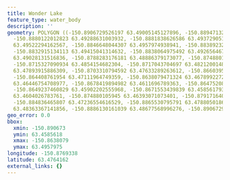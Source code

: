 ```yaml
---
title: Wonder Lake
feature_type: water_body
description: ''
geometry: POLYGON ((-150.8906729526197 63.49005145127896, -150.8894713229854 63.49223508358357,
  -150.8880122012823 63.49288631003932, -150.8881838626586 63.49372905165739, -150.8864672488865
  63.49522294162567, -150.8846648044307 63.4957974938941, -150.8838923282328 63.49575919076873,
  -150.8832915134113 63.49415041314632, -150.8838064975492 63.49265646710216, -150.8822615451534
  63.49028131516836, -150.8788283176181 63.48886379173077, -150.874880105945 63.48782933836211,
  -150.8715327090934 63.4854154682304, -150.8717043704697 63.48212001483985, -150.8719618625387
  63.47893915886309, -150.8703310794592 63.47633289263612, -150.8660395450334 63.47276805567493,
  -150.864408761954 63.47111964749359, -150.8638079471324 63.46789922720302, -150.8642371005776
  63.46446754708977, -150.8678419894982 63.4611696789363, -150.8647520847066 63.4607861812258,
  -150.8649237460829 63.45902202555968, -150.8671553439839 63.45856179315177, -150.8736784763108
  63.4604026783761, -150.874880105945 63.46393071073401, -150.8791716403707 63.46684484416107,
  -150.884836465807 63.47236554616529, -150.8865530795791 63.47880501860588, -150.8868964023318
  63.48363367141856, -150.8886130161039 63.48677568996276, -150.8906729526197 63.49005145127896))
geo_error: 0.0
bbox:
  xmin: -150.890673
  ymin: 63.4585618
  xmax: -150.8638079
  ymax: 63.4957975
longitude: -150.8769338
latitude: 63.4764162
external_links: {}
---
```

